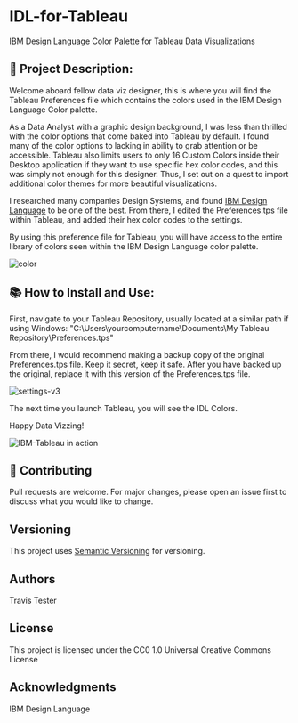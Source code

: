 # IDL-for-Tableau
IBM Design Language Color Palette for Tableau Data Visualizations

## 📝 Project Description:

Welcome aboard fellow data viz designer, this is where you will find the Tableau Preferences file which contains the colors used in the IBM Design Language Color palette.

As a Data Analyst with a graphic design background, I was less than thrilled with the color options that come baked into Tableau by default. I found many of the color options to lacking in ability to grab attention or be accessible. Tableau also limits users to only 16 Custom Colors inside their Desktop application if they want to use specific hex color codes, and this was simply not enough for this designer. Thus, I set out on a quest to import additional color themes for more beautiful visualizations.

I researched many companies Design Systems, and found [IBM Design Language](https://www.ibm.com/design/language/color) to be one of the best. From there, I edited the Preferences.tps file within Tableau, and added their hex color codes to the settings.

By using this preference file for Tableau, you will have access to the entire library of colors seen within the IBM Design Language color palette.

![color](https://user-images.githubusercontent.com/88358061/194197991-6a6bf0e8-e7d3-4dee-83e4-178cc162871c.png)

## 📚 How to Install and Use: 

First, navigate to your Tableau Repository, usually located at a similar path if using Windows: 
"C:\Users\yourcomputername\Documents\My Tableau Repository\Preferences.tps"


From there, I would recommend making a backup copy of the original Preferences.tps file. Keep it secret, keep it safe. After you have backed up the original, replace it with this version of the Preferences.tps file.

![settings-v3](https://user-images.githubusercontent.com/88358061/194199371-fd5709aa-728c-4378-a52d-c015b5db434d.png)


The next time you launch Tableau, you will see the IDL Colors.

Happy Data Vizzing!

![IBM-Tableau in action](https://user-images.githubusercontent.com/88358061/194198386-e6a035bd-301c-4dde-84f8-f485a66689e2.png)

## 🌟 Contributing
Pull requests are welcome. For major changes, please open an issue first to discuss what you would like to change.

## Versioning

This project uses [Semantic Versioning](https://semver.org/) for versioning.

## Authors

Travis Tester

## License

This project is licensed under the CC0 1.0 Universal Creative Commons License

## Acknowledgments

IBM Design Language
